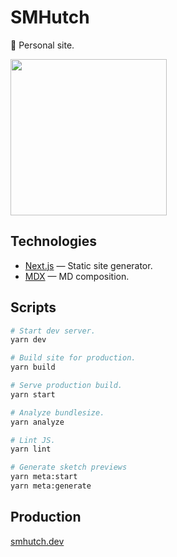 # SMHutch

🌿 Personal site.

<img src="https://www.smhutch.dev/api/generative-svg" height="250px" />


## Technologies

* [Next.js](https://nextjs.org/) — Static site generator.
* [MDX](https://mdxjs.com/) — MD composition.

## Scripts

``` sh
# Start dev server.
yarn dev

# Build site for production.
yarn build

# Serve production build.
yarn start

# Analyze bundlesize.
yarn analyze

# Lint JS.
yarn lint

# Generate sketch previews
yarn meta:start
yarn meta:generate
```

## Production

[smhutch.dev](https://smhutch.dev)
